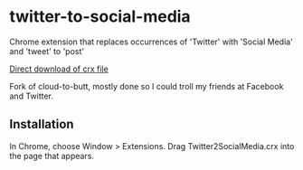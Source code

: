 twitter-to-social-media
=============

Chrome extension that replaces occurrences of 'Twitter' with 'Social Media' and 'tweet' to 'post'

[Direct download of crx file](https://github.com/DanieleSalatti/twitter-to-social-media/raw/master/Twitter2SocialMedia.crx)

Fork of cloud-to-butt, mostly done so I could troll my friends at Facebook and Twitter.

Installation
------------

In Chrome, choose Window > Extensions.  Drag Twitter2SocialMedia.crx into the page that appears.
